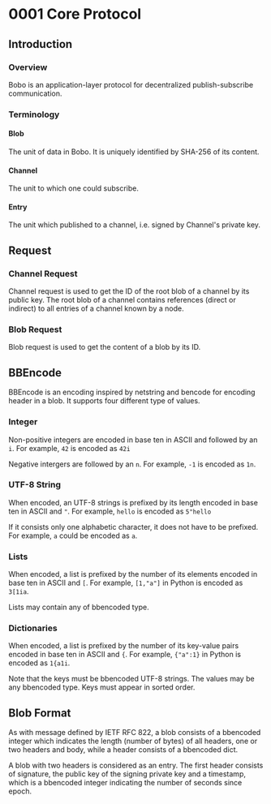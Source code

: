 # 0001 Core Protocol

## Introduction

### Overview

Bobo is an application-layer protocol for decentralized
publish-subscribe communication.

### Terminology

#### Blob

The unit of data in Bobo. It is uniquely identified by SHA-256 of its
content.

#### Channel

The unit to which one could subscribe.

#### Entry

The unit which published to a channel, i.e. signed by Channel's
private key.

## Request

### Channel Request

Channel request is used to get the ID of the root blob of a channel by
its public key. The root blob of a channel contains references (direct
or indirect) to all entries of a channel known by a node.

### Blob Request

Blob request is used to get the content of a blob by its ID.

## BBEncode

BBEncode is an encoding inspired by netstring and bencode for encoding
header in a blob. It supports four different type of values.

### Integer

Non-positive integers are encoded in base ten in ASCII and followed by
an `i`. For example, `42` is encoded as `42i`

Negative intergers are followed by an `n`. For example, `-1` is
encoded as `1n`.

### UTF-8 String

When encoded, an UTF-8 strings is prefixed by its length encoded in
base ten in ASCII and `"`. For example, `hello` is encoded as
`5"hello`

If it consists only one alphabetic character, it does not have to be
prefixed. For example, `a` could be encoded as `a`.

### Lists

When encoded, a list is prefixed by the number of its elements encoded
in base ten in ASCII and `[`. For example, `[1,"a"]` in Python is
encoded as `3[1ia`.

Lists may contain any of bbencoded type.

### Dictionaries

When encoded, a list is prefixed by the number of its key-value pairs
encoded in base ten in ASCII and `{`. For example, `{"a":1}` in Python
is encoded as `1{a1i`.

Note that the keys must be bbencoded UTF-8 strings. The values may be
any bbencoded type. Keys must appear in sorted order.

## Blob Format

As with message defined by IETF RFC 822, a blob consists of a
bbencoded integer which indicates the length (number of bytes) of all
headers, one or two headers and body, while a header consists of a
bbencoded dict.

A blob with two headers is considered as an entry. The first header
consists of signature, the public key of the signing private key and a
timestamp, which is a bbencoded integer indicating the number of
seconds since epoch.
